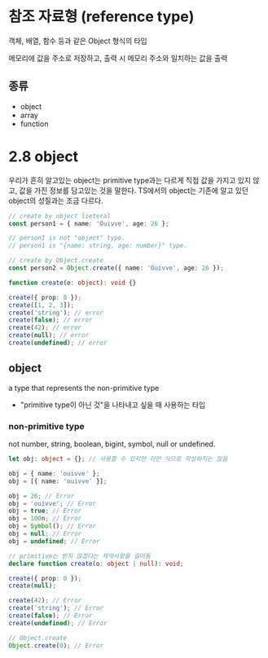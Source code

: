 # 참조 자료형 (reference type)

객체, 배열, 함수 등과 같은 Object 형식의 타입

메모리에 값을 주소로 저장하고, 출력 시 메모리 주소와 일치하는 값을 출력

## 종류

- object
- array
- function

# 2.8 object

우리가 흔히 알고있는 object는 primitive type과는 다르게 직접 값을 가지고 있지 않고, 값을 가진 정보를 담고있는 것을 말한다. TS에서의 object는 기존에 알고 있던 object의 성질과는 조금 다르다.

```typescript
// create by object lieteral
const person1 = { name: 'Ouivve', age: 26 };

// person1 is not "object" type.
// person1 is "{name: string, age: number}" type.

// create by Object.create
const person2 = Object.create({ name: 'Ouivve', age: 26 });

function create(o: object): void {}

create({ prop: 0 });
create([1, 2, 3]);
create('string'); // error
create(false); // error
create(42); // error
create(null); // error
create(undefined); // error
```

## object

a type that represents the non-primitive type

- "primitive type이 아닌 것"을 나타내고 싶을 때 사용하는 타입

### non-primitive type

not number, string, boolean, bigint, symbol, null or undefined.

```typescript
let obj: object = {}; // 사용할 수 있지만 이런 식으로 작성하지는 않음

obj = { name: 'ouivve' };
obj = [{ name: 'ouivve' }];

obj = 26; // Error
obj = 'ouivve'; // Error
obj = true; // Error
obj = 100n; // Error
obj = Symbol(); // Error
obj = null; // Error
obj = undefined; // Error
```

```typescript
// primitive는 받지 않겠다는 제약사항을 걸어둠
declare function create(o: object | null): void;

create({ prop: 0 });
create(null);

create(42); // Error
create('string'); // Error
create(false); // Error
create(undefined); // Error

// Object.create
Object.create(0); // Error
```
